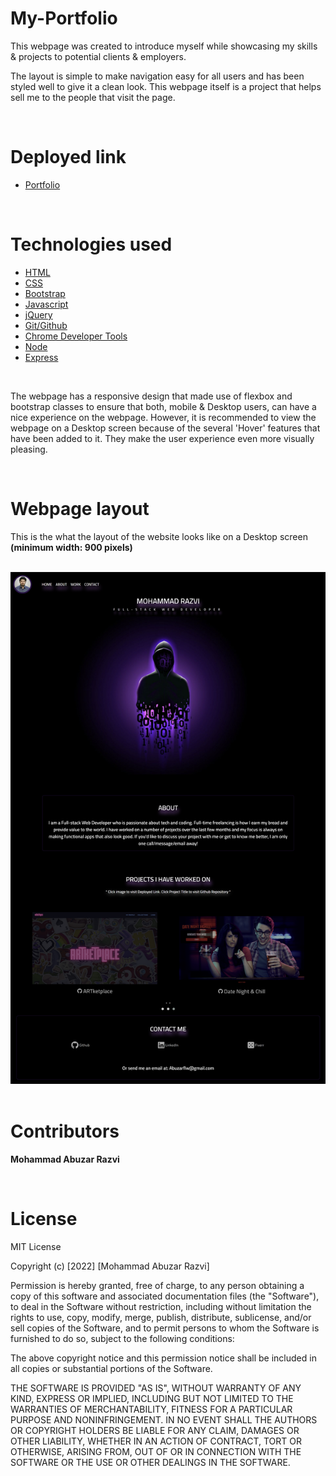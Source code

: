 # My-Portfolio

This webpage was created to introduce myself while showcasing my skills & projects to potential clients & employers.

The layout is simple to make navigation easy for all users and has been styled well to give it a clean look. This webpage itself is a project that helps sell me to the people that visit the page.

<br>

# Deployed link

- [Portfolio](https://moesportfolio.herokuapp.com/)

<br>

# Technologies used

- [HTML](https://developer.mozilla.org/en-US/docs/Web/HTML)
- [CSS](https://developer.mozilla.org/en-US/docs/Web/CSS)
- [Bootstrap](https://getbootstrap.com/)
- [Javascript](https://developer.mozilla.org/en-US/docs/Web/JavaScript)
- [jQuery](https://api.jquery.com/)
- [Git/Github](https://github.com/)
- [Chrome Developer Tools](https://developer.chrome.com/docs/devtools/)
- [Node]("https://nodejs.org/en/")
- [Express]("http://expressjs.com/")

<br>

 The webpage has a responsive design that made use of flexbox and bootstrap classes to ensure that both, mobile & Desktop users, can have a nice experience on the webpage. However, it is recommended to view the webpage on a Desktop screen because of the several 'Hover' features that have been added to it. They make the user experience even more visually pleasing.

<br>

# Webpage layout

This is the what the layout of the website looks like on a Desktop screen 
<br> **(minimum width: 900 pixels)**

<br>

<img src="./public/assets/layout.png">

<br>


<br>

# Contributors

**Mohammad Abuzar Razvi**

<br>

# License

MIT License

Copyright (c) [2022] [Mohammad Abuzar Razvi]

Permission is hereby granted, free of charge, to any person obtaining a copy
of this software and associated documentation files (the "Software"), to deal
in the Software without restriction, including without limitation the rights
to use, copy, modify, merge, publish, distribute, sublicense, and/or sell
copies of the Software, and to permit persons to whom the Software is
furnished to do so, subject to the following conditions:

The above copyright notice and this permission notice shall be included in all
copies or substantial portions of the Software.

THE SOFTWARE IS PROVIDED "AS IS", WITHOUT WARRANTY OF ANY KIND, EXPRESS OR
IMPLIED, INCLUDING BUT NOT LIMITED TO THE WARRANTIES OF MERCHANTABILITY,
FITNESS FOR A PARTICULAR PURPOSE AND NONINFRINGEMENT. IN NO EVENT SHALL THE
AUTHORS OR COPYRIGHT HOLDERS BE LIABLE FOR ANY CLAIM, DAMAGES OR OTHER
LIABILITY, WHETHER IN AN ACTION OF CONTRACT, TORT OR OTHERWISE, ARISING FROM,
OUT OF OR IN CONNECTION WITH THE SOFTWARE OR THE USE OR OTHER DEALINGS IN THE
SOFTWARE.